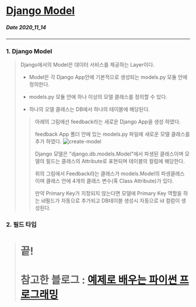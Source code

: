 # [Django Model](http://pythonstudy.xyz/python/article/308-Django-%EB%AA%A8%EB%8D%B8-Model)
##### Date 2020_11_14
---
 ### 1. Django Model
> Django에서의 Model은 데이터 서비스를 제공하는 Layer이다.
> - Model은 각 Django App안에 기본적으로 생성되는 models.py 모듈 안에 정의한다.
>
> - models.py 모듈 안에 하나 이상의 모델 클래스를 정의할 수 있다.
>
> - 하나의 오델 클래스는 DB에서 하나의 테이블에 해당된다.
>
>> 아래의 그림에선 feedback라는 새로운 Django App을 생성 하였다.
>>
>> feedback App 폴더 안에 있는 models.py 파일에 새로운 모델 클래스를 추가 하였다.
>> ![create-model](./image/Django_03_2.png)
>>
>> Django 모델은 "django.db.models.Model"에서 파생된 클래스이며 모델의 필드는 클래스의 Attribute로 표현되며 테이블의 컬럼에 해당한다.
>>
>> 위의 그림에서 Feedback라는 클래스가 models.Model의 파생클래스 이며 클래스 안에 4개의 클래스 변수(혹 Class Attribute)가 있다.
>>
>> 만약 Primary Key가 지정되지 않는다면 모델에 Primary Key 역할을 하는 id필드가 자동으로 추가되고 DB테이블 생성시 자동으로 id 컬럼이 생성된다.
>>
>
### 2. 필드 타입
> 
>
>
> # 끝!
> # 참고한 블로그 : [예제로 배우는 파이썬 프로그래밍](http://pythonstudy.xyz/)
